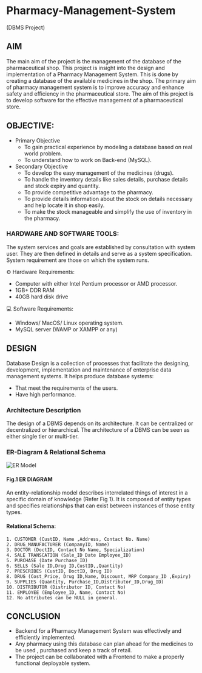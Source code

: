 # Pharmacy-Management-System #
(DBMS Project)  <br/>
## AIM ##
The main aim of the project is the management of the database of the pharmaceutical shop. This project is insight into the design and implementation of a Pharmacy Management System. This is done by creating a database of the available medicines in the shop. The primary aim of pharmacy management system is to improve accuracy and enhance safety and efficiency in the pharmaceutical store. The aim of this project is to develop software for the effective management of a pharmaceutical store.
<br/>
## OBJECTIVE: ##
- Primary Objective
  - To gain practical experience by modeling a database based on real world problem.
  - To understand how to work on Back-end (MySQL).
- Secondary Objective 
  - To develop the easy management of the medicines (drugs).
  - To handle the inventory details like sales details, purchase details and stock expiry and quantity.
  - To provide competitive advantage to the pharmacy.
  - To provide details information about the stock on details necessary and help locate it in shop easily.
  - To make the stock manageable and simplify the use of inventory in the pharmacy.

### HARDWARE AND SOFTWARE TOOLS: ###
The system services and goals are established by consultation with system user. They are then defined in details and serve as a system specification. System requirement are those on which the system runs.


⚙️ Hardware Requirements:
- Computer with either Intel Pentium processor or AMD processor.
- 1GB+ DDR RAM
- 40GB hard disk drive

💻 Software Requirements:
- Windows/ MacOS/ Linux operating system.
- MySQL server (WAMP or XAMPP or any)

## DESIGN ##
Database Design is a collection of processes that facilitate the designing, development, implementation and maintenance of enterprise data management systems.
It helps produce database systems:
* That meet the requirements of the users.
* Have high performance.

### Architecture Description ###
The design of a DBMS depends on its architecture. It can be centralized or decentralized or hierarchical. The architecture of a DBMS can be seen as either single tier or multi-tier.

### ER-Diagram & Relational Schema ###
![ER Model](https://user-images.githubusercontent.com/60355338/173853335-c4409b73-a935-41c1-aca9-5cc35c8818a9.png)
#### Fig.1 ER DIAGRAM
An entity–relationship model describes interrelated things of interest in a specific domain of knowledge (Refer Fig 1). It is composed of entity types and specifies relationships that can exist between instances of those entity types.

#### Relational Schema: ###
````
1. CUSTOMER (CustID, Name ,Address, Contact No. Name)
2. DRUG_MANUFACTURER (CompanyID, Name)
3. DOCTOR (DoctID, Contact No Name, Specialization)
4. SALE TRANSCATION (Sale_ID Date Employee_ID)
5. PURCHASE (Date Purchase_ID)
6. SELLS (Sale ID,Drug ID,CustID,,Quantity)
7. PRESCRIBES (CustID, DoctID, Drug ID)
8. DRUG (Cost_Price, Drug ID,Name, Discount, MRP Company_ID ,Expiry)
9. SUPPLIES (Quantity, Purchase_ID,Distributor_ID,Drug_ID)
10. DISTRIBUTOR (Distributor ID, Contact No)
11. EMPLOYEE (Employee_ID, Name, Contact No)
12. No attributes can be NULL in general.
````
## CONCLUSION ##
- Backend for a Pharmacy Management System was effectively and efficiently implemented.
- Any pharmacy using this database can plan ahead for the medicines to be used , purchased and keep a track of retail.
- The project can be collaborated with a Frontend to make a properly functional deployable system.
